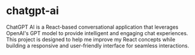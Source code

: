# chatgpt-ai
ChatGPT AI is a React-based conversational application that leverages OpenAI's GPT model to provide intelligent and engaging chat experiences. This project is designed to help me improve my React concepts while building a responsive and user-friendly interface for seamless interactions.
